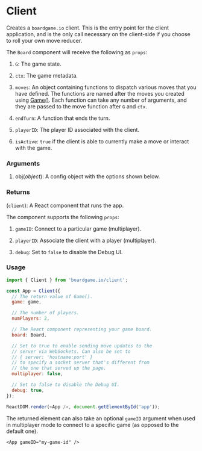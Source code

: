# Client

Creates a `boardgame.io` client. This is the entry point for
the client application, and is the only call necessary on the
client-side if you choose to roll your own move reducer.

The `Board` component will receive the following as `props`:

1. `G`: The game state.

2. `ctx`: The game metadata.

3. `moves`: An object containing functions to dispatch various
   moves that you have defined. The functions are named after the
   moves you created using [Game()](/api/Game.md). Each function
   can take any number of arguments, and they are passed to the
   move function after `G` and `ctx`.

4. `endTurn`: A function that ends the turn.

5. `playerID`: The player ID associated with the client.

6. `isActive`: `true` if the client is able to currently make
   a move or interact with the game.

### Arguments

1. obj(_object_): A config object with the options shown below.

### Returns

(`client`): A React component that runs the app.

The component supports the following `props`:

1. `gameID`: Connect to a particular game (multiplayer).

2. `playerID`: Associate the client with a player (multiplayer).

3. `debug`: Set to `false` to disable the Debug UI.

### Usage

```js
import { Client } from 'boardgame.io/client';

const App = Client({
  // The return value of Game().
  game: game,

  // The number of players.
  numPlayers: 2,

  // The React component representing your game board.
  board: Board,

  // Set to true to enable sending move updates to the
  // server via WebSockets. Can also be set to
  // { server: 'hostname:port' }
  // to specify a socket server that's different from
  // the one that served up the page.
  multiplayer: false,

  // Set to false to disable the Debug UI.
  debug: true,
});

ReactDOM.render(<App />, document.getElementById('app'));
```

The returned element can also take an optional `gameID`
argument when used in multiplayer mode to connect to a
specific game (as opposed to the default one).

```
<App gameID="my-game-id" />
```
